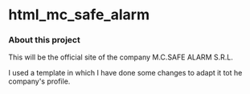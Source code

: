 # html_mc_safe_alarm
### About this project
This will be the official site of the company M.C.SAFE ALARM S.R.L.

I used a template in which I have done some changes to adapt it tot he company's profile.
